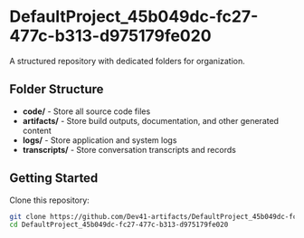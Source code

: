 # DefaultProject_45b049dc-fc27-477c-b313-d975179fe020
A structured repository with dedicated folders for organization.

## Folder Structure

- **code/** - Store all source code files
- **artifacts/** - Store build outputs, documentation, and other generated content
- **logs/** - Store application and system logs
- **transcripts/** - Store conversation transcripts and records

## Getting Started

Clone this repository:
```bash
git clone https://github.com/Dev41-artifacts/DefaultProject_45b049dc-fc27-477c-b313-d975179fe020
cd DefaultProject_45b049dc-fc27-477c-b313-d975179fe020
```
